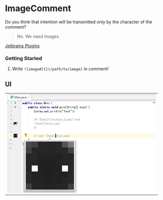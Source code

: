 # ImageComment

Do you think that intention will be transmitted only by the character of the comment?
> No. We need images.

[Jetbrains Plugins](https://plugins.jetbrains.com/plugin/11170-imagecomment)

### Getting Started
1. Write `![imageAlt](/path/to/image)` in comment!

## UI
||
|:--:|
|![Editor](screenshot/sample.png)|
